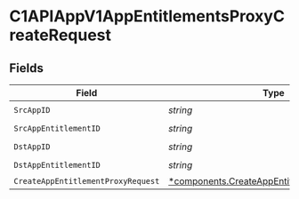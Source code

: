 # C1APIAppV1AppEntitlementsProxyCreateRequest


## Fields

| Field                                                                                                       | Type                                                                                                        | Required                                                                                                    | Description                                                                                                 |
| ----------------------------------------------------------------------------------------------------------- | ----------------------------------------------------------------------------------------------------------- | ----------------------------------------------------------------------------------------------------------- | ----------------------------------------------------------------------------------------------------------- |
| `SrcAppID`                                                                                                  | *string*                                                                                                    | :heavy_check_mark:                                                                                          | N/A                                                                                                         |
| `SrcAppEntitlementID`                                                                                       | *string*                                                                                                    | :heavy_check_mark:                                                                                          | N/A                                                                                                         |
| `DstAppID`                                                                                                  | *string*                                                                                                    | :heavy_check_mark:                                                                                          | N/A                                                                                                         |
| `DstAppEntitlementID`                                                                                       | *string*                                                                                                    | :heavy_check_mark:                                                                                          | N/A                                                                                                         |
| `CreateAppEntitlementProxyRequest`                                                                          | [*components.CreateAppEntitlementProxyRequest](../../models/components/createappentitlementproxyrequest.md) | :heavy_minus_sign:                                                                                          | N/A                                                                                                         |